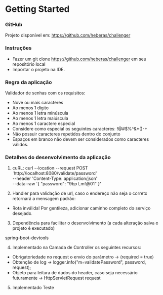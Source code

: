 # Getting Started

### GitHub
Projeto disponível em: https://github.com/heberas/challenger

### Instruções
- Fazer um git clone https://github.com/heberas/challenger em seu repositório local
- Importar o projeto na IDE.

### Regra da aplicação

Validador de senhas com os requisitos:

- Nove ou mais caracteres
- Ao menos 1 dígito
- Ao menos 1 letra minúscula
- Ao menos 1 letra maiúscula
- Ao menos 1 caractere especial
- Considere como especial os seguintes caracteres: !@#$%^&*()-+
- Não possuir caracteres repetidos dentro do conjunto
- Espaços em branco não devem ser considerados como caracteres válidos.

### Detalhes do desenvolvimento da aplicação

1. cuRL:
curl --location --request POST 'http://localhost:8080/validate/password' \
--header 'Content-Type: application/json' \
--data-raw '{
"password": "9bp Lmf@01"
}'


2. Handler para validação de url, caso o endereço não seja o correto retornará a mensagem padrão:

- Rota inválida! Por gentileza, adicionar caminho completo do serviço desejado.

3. Dependência para facilitar o desenvolvimento (a cada alteração salva o projeto é executado)

spring-boot-devtools

4. Implementado na Camada de Controller os seguintes recursos:

- Obrigatoriedade no request o envio do parâmetro -> (required = true)
- Obtenção de log -> logger.info("m=validatePassword", password, request);
- Objeto para leitura de dados do header, caso seja necessário futuramente -> HttpServletRequest request

5. Implementado Teste







